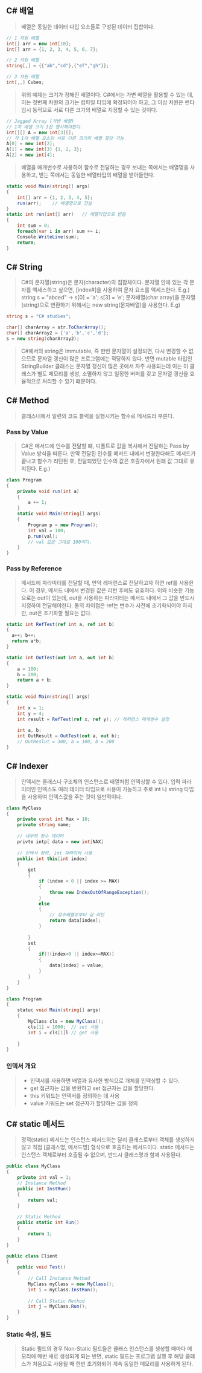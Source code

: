 ## C# 배열
> 배열은 동일한 데이터 다입 요소들로 구성된 데이터 집합이다.
```cs
// 1 차원 배열
int[] arr = new int[10]; 
int[] arr = {1, 2, 3, 4, 5, 6, 7};

// 2 차원 배열
string[,] = {{"ab","cd"},{"ef","gh"}};

// 3 차원 배열
int[,,] Cubes;
```
> 위의 예제는 크기가 정해진 배열이다. C#에서는 가변 배열을 활용할 수 있는 데, 이는 첫번째 차원의 크기는 컴파일 타임에 확정되어야 하고, 그 이상 차원은 런타임시 동적으로 서로 다른 크기의 배열로 지정할 수 있는 것이다. 
```cs
// Jagged Array (가변 배열)
// 1차 배열 크기 3은 명시해야한다.
int[][] A = new int[3][];
// 각 1차 배열 요소당 서로 다른 크기의 배열 할당 가능
A[0] = new int[2];
A[1] = new int[3] {1, 2, 3};
A[2] = new int[4];

```
> 배열을 매개변수로 사용하여 함수로 전달하는 경우 보내는 쪽에서는 배열명을 사용하고, 받는 쪽에서는 동일한 배열타입의 배열을 받아들인다.
```cs
static void Main(string[] args)
{
    int[] arr = {1, 2, 3, 4, 5};
    run(arr);    // 배열명으로 전달
}
static int run(int[] arr)   // 배열타입으로 받음
{
    int sum = 0;
    foreach(var i in arr) sum += i;
    Console.WriteLine(sum);
    return;
}
```
## C# String
> C#의 문자열(string)은 문자(character)의 집합체이다. 문자열 안에 있는 각 문자를 액세스하고 싶으면, [index#]을 사용하여 문자 요소를 액세스한다. 
> E.g.) string s = "abced" -> s[0] = 'a'; s[3] = 'e';
> 문자배열(char array)을 문자열(string)으로 변환하기 위해서는 new string(문자배열)을 사용한다.
> E.g)
```cs
string s = "C# studies";

char[] charArray = str.ToCharArray();
char[] charArray2 = {'a','b','c','d'};
s = new string(charArray2);
```
> C#에서의 string은 Immutable, 즉 한번 문자열이 설정되면, 다시 변경할 수 없으므로 문자열 갱신이 많은 프로그램에는 적당하지 않다. 반면 mutable 타입인 StringBuilder 클래스는 문자열 갱신이 많은 곳에서 자주 사용되는데 이는 이 클래스가 별도 메모리를 생성, 소멸하지 않고 일정한 버퍼를 갖고 문자열 갱신을 효율적으로 처리할 수 있기 떄문이다. 

## C# Method
> 클래스내에서 일련의 코드 블럭을 실행시키는 함수르 메서드라 부른다. 
### Pass by Value
> C#은 메서드에 인수를 전달할 떄, 디폴트로 값을 복사해서 전달하는 Pass by Value 방식을 따른다. 만약 전달된 인수를 메서드 내에서 변경한다해도 메서드가 끝나고 함수가 리턴된 후, 전달되었던 인수의 값은 호출자에서 원래 값 그대로 유지된다.
> E.g.)
```cs
class Program
{
    private void run(int a)
    {
        a += 1;
    }
    static void Main(string[] args)
    {
        Program p = new Program();
        int val = 100;
        p.run(val);
        // val 값은 그대로 100이다. 
    }
}
```
### Pass by Reference
> 메서드에 파라미터를 전달할 때, 만약 레퍼런스로 전달하고자 하면 ref를 사용한다. 이 경우, 메서드 내에서 변경된 값은 리턴 후에도 유효하다. 
> 이와 비슷한 기능으로는 out이 있는데, out을 사용하는 파라미터는 메서드 내에서 그 값을 반드시 지정하여 전달해야한다.
> 둘의 차이점은 ref는 변수가 사전에 초기화되어야 하지만, out은 초기화할 필요는 없다. 
```cs
static int RefTest(ref int a, ref int b)
{
  a++; b++;
  return a*b;
}

static int OutTest(out int a, out int b)
{
    a = 100;
    b = 200;
    return a + b;
}

static void Main(string[] args)
{
    int x = 1;
    int y = 4;
    int result = RefTest(ref x, ref y); // 레퍼런스 매개변수 설정
    
    int a, b;
    int OutResult = OutTest(out a, out b);
    // OutReslut = 300, a = 100, b = 200
}
```

## C# Indexer
> 인덱서는 클래스나 구조체의 인스턴스르 배열처럼 인덱싱할 수 있다. 입력 파라미터인 인덱스도 여러 데이터 타입으로 사용이 가능하고 주로 int 나 string 타입을 사용하여 인덱스값을 주는 것이 일반적이다. 
```cs
class MyClass
{
    private const int Max = 10;
    private string name;
    
    // 내부의 정수 데이터
    privte intp[ data = new int[NAX]
    
    // 인덱서 정의, int 파라미터 사용
    public int this[int index]
    {
        get
        {
            if (indxe < 0 || index >= MAX)
            {
                throw new IndexOutOfRangeException();
            }
            else
            {
                // 정수배열로부터 값 리턴
                return data[index];
            }
        
        }
        set
        {
            if(!(index<0 || index>=MAX))
            {
                data[index] = value;
            }
        }
    }
}

class Program
{
    statuc void Main(string[] args)
    {
        MyClass cls = new MyClass();
        cls[1] = 1000;  // set 사용
        int i = cls[1]l // get 사용
    
    }
}
```
### 인덱서 개요
> * 인덱서를 사용하면 배열과 유사한 방식으로 개체를 인덱싱할 수 있다.
> * get 접근자는 값을 반환하고 set 접근자는 값을 할당한다.
> * this 키워드는 인덱서를 정의하는 데 사용
> * value 키워드는 set 접근자가 할당하는 값을 정의
> 

## C# static 메서드
> 정적(static) 메서드는 인스턴스 메서드와는 달리 클래스로부터 객체를 생성하지 않고 직접 [클래스명, 메서드명] 형식으로 호출하는 메서드이다. 
> static 메서드는 인스턴스 객체로부터 호출될 수 없으며, 반드시 클래스명과 함께 사용된다. 

```cs
public class MyClass
{
    private int val = 1;
    // Instance Method
    public int InstRun()
    {
        return val;
    }
    
    // Static Method
    public static int Run()
    {
        return 1;
    }
}

public class Client
{
    public void Test()
    {
        // Call Instance Method
        MyClass myClass = new MyClass();
        int i = myClass.InstRun();
        
        // Call Static Method
        int j = MyClass.Run();
    }
}
```
### Static 속성, 필드
> Static 필드의 경우 Non-Static 필드들은 클래스 인스턴스를 생성할 때마다 메모리에 매번 새로 생성되게 되는 반면, static 필드는 프로그램 실행 후 해당 클래스가 처음으로 사용될 때 한번 초기화되어 계속 동일한 메모리를 사용하게 된다. 












